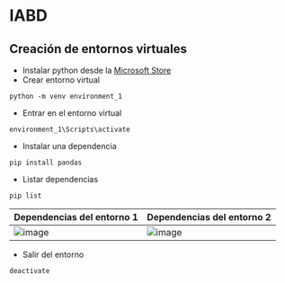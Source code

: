 # IABD

## Creación de entornos virtuales

- Instalar python desde la [Microsoft Store](https://apps.microsoft.com/detail/python-310/9PJPW5LDXLZ5?hl=es-es&gl=ES)
- Crear entorno virtual
~~~
python -m venv environment_1
~~~
- Entrar en el entorno virtual
 ~~~
environment_1\Scripts\activate
~~~
- Instalar una dependencia
~~~
pip install pandas
~~~
- Listar dependencias
~~~
pip list
~~~
| Dependencias del entorno 1 | Dependencias del entorno 2 |
|----------|----------|
| ![image](https://github.com/Romera02rrs/IABD/assets/76781930/70bdf2ba-4402-413e-ac1f-8a9e3fb7aaae) | ![image](https://github.com/Romera02rrs/IABD/assets/76781930/2ae8a1e4-a9e9-4c08-bc9f-12ca9af41187)

- Salir del entorno
~~~
deactivate
~~~
